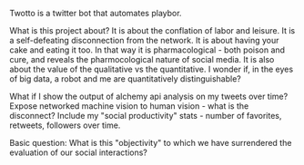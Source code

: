 Twotto is a twitter bot that automates playbor.

What is this project about? It is about the conflation of labor and leisure. It is a self-defeating disconnection from the network. It is about having your cake and eating it too. In that way it is pharmacological - both poison and cure, and reveals the pharmocological nature of social media. It is also about the value of the qualitative vs the quantitative. I wonder if, in the eyes of big data, a robot and me are quantitatively distinguishable?

What if I show the output of alchemy api analysis on my tweets over time? Expose networked machine vision to human vision - what is the disconnect? Include my "social productivity" stats - number of favorites, retweets, followers over time.

Basic question: What is this "objectivity" to which we have surrendered the evaluation of our social interactions?
